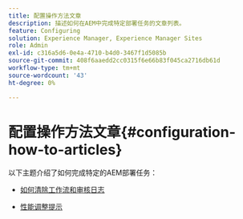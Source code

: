 ```yaml
---
title: 配置操作方法文章
description: 描述如何在AEM中完成特定部署任务的文章列表。
feature: Configuring
solution: Experience Manager, Experience Manager Sites
role: Admin
exl-id: c316a5d6-0e4a-4710-b4d0-3467f1d5085b
source-git-commit: 408f6aaedd2cc0315f6e66b83f045ca2716db61d
workflow-type: tm+mt
source-wordcount: '43'
ht-degree: 0%

---
```


# 配置操作方法文章{#configuration-how-to-articles}

以下主题介绍了如何完成特定的AEM部署任务：

<!--
* [How to Use the Log Viewer](https://helpx.adobe.com/experience-manager/kb/logsviewer.html)
-->

* [如何清除工作流和审核日志](https://experienceleague.adobe.com/en/docs/experience-cloud-kcs/kbarticles/ka-24590)

* [性能调整提示](/help/sites-deploying/configuring-performance.md)

<!--
* [How to Remove Features From the Welcome Screen](/help/sites-developing/customizing-the-welcome-console.md)

* [How to Turn Off the Location Tracker Feature](https://helpx.adobe.com/experience-manager/kb/turn-off-geolocation.html)
-->
